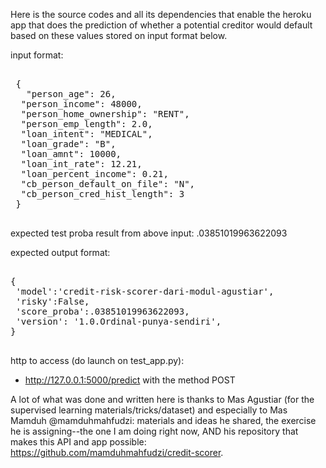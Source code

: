 Here is the source codes and all its dependencies that enable the heroku app that does the prediction of whether a potential creditor would default based on these values stored on input format below. 

input format:
<pre> 
 {
   "person_age": 26,
  "person_income": 48000,
  "person_home_ownership": "RENT",
  "person_emp_length": 2.0,
  "loan_intent": "MEDICAL",
  "loan_grade": "B",
  "loan_amnt": 10000,
  "loan_int_rate": 12.21,
  "loan_percent_income": 0.21,
  "cb_person_default_on_file": "N",
  "cb_person_cred_hist_length": 3
 }
 </pre> 

expected test proba result from above input: .03851019963622093


expected output format:
<pre> 
{
 'model':'credit-risk-scorer-dari-modul-agustiar',
 'risky':False,
 'score_proba':.03851019963622093,
 'version': '1.0.Ordinal-punya-sendiri',
}
 </pre> 

http to access (do launch on test_app.py):
- http://127.0.0.1:5000/predict
with the method POST

A lot of what was done and written here is thanks to Mas Agustiar (for the supervised learning materials/tricks/dataset) and especially to Mas Mamduh @mamduhmahfudzi: materials and ideas he shared, the exercise he is assigning--the one I am doing right now, AND his repository that makes this API and app possible: https://github.com/mamduhmahfudzi/credit-scorer.
